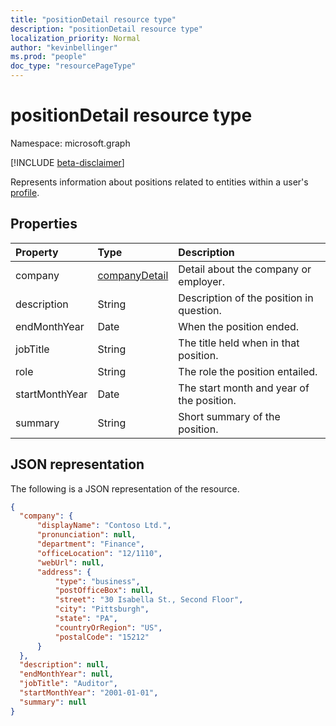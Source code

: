 ```yaml
---
title: "positionDetail resource type"
description: "positionDetail resource type"
localization_priority: Normal
author: "kevinbellinger"
ms.prod: "people"
doc_type: "resourcePageType"
---
```


# positionDetail resource type

Namespace: microsoft.graph

[!INCLUDE [beta-disclaimer](../../includes/beta-disclaimer.md)]

Represents information about positions related to entities within a user's [profile](profile.md).

## Properties

| Property       | Type                             | Description                                            |
|:---------------|:---------------------------------|:-------------------------------------------------------|
|company         |[companyDetail](companydetail.md) | Detail about the company or employer.                  |
|description     |String                            | Description of the position in question.               |
|endMonthYear    |Date                              | When the position ended.                               |
|jobTitle        |String                            | The title held when in that position.                  |
|role            |String                            | The role the position entailed.                        |
|startMonthYear  |Date                              | The start month and year of the position.              |
|summary         |String                            |Short summary of the position.                          |

## JSON representation

The following is a JSON representation of the resource.

<!-- {
  "blockType": "resource",
  "optionalProperties": [

  ],
  "@odata.type": "microsoft.graph.positionDetail",
  "baseType": null
}-->

```json
{
  "company": {
      "displayName": "Contoso Ltd.",
      "pronunciation": null,
      "department": "Finance",
      "officeLocation": "12/1110",
      "webUrl": null,
      "address": {
          "type": "business",
          "postOfficeBox": null,
          "street": "30 Isabella St., Second Floor",
          "city": "Pittsburgh",
          "state": "PA",
          "countryOrRegion": "US",
          "postalCode": "15212"
      }
  },
  "description": null,
  "endMonthYear": null,
  "jobTitle": "Auditor",
  "startMonthYear": "2001-01-01",
  "summary": null
}
```

<!-- uuid: 16cd6b66-4b1a-43a1-adaf-3a886856ed98
2019-02-04 14:57:30 UTC -->
<!-- {
  "type": "#page.annotation",
  "description": "positionDetail resource",
  "keywords": "",
  "section": "documentation",
  "tocPath": ""
}-->
